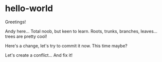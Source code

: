 # hello-world
Greetings!

Andy here... Total noob, but keen to learn.
Roots, trunks, branches, leaves... trees are pretty cool!

Here's a change, let's try to commit it now.
This time maybe?

Let's create a conflict...
And fix it!
